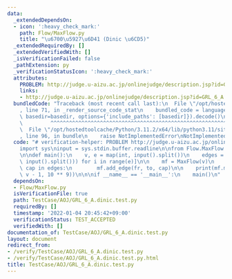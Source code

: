 ```yaml
---
data:
  _extendedDependsOn:
  - icon: ':heavy_check_mark:'
    path: Flow/MaxFlow.py
    title: "\u6700\u5927\u6D41 (Dinic \u6CD5)"
  _extendedRequiredBy: []
  _extendedVerifiedWith: []
  _isVerificationFailed: false
  _pathExtension: py
  _verificationStatusIcon: ':heavy_check_mark:'
  attributes:
    PROBLEM: http://judge.u-aizu.ac.jp/onlinejudge/description.jsp?id=GRL_6_A
    links:
    - http://judge.u-aizu.ac.jp/onlinejudge/description.jsp?id=GRL_6_A
  bundledCode: "Traceback (most recent call last):\n  File \"/opt/hostedtoolcache/Python/3.11.2/x64/lib/python3.11/site-packages/onlinejudge_verify/documentation/build.py\"\
    , line 71, in _render_source_code_stat\n    bundled_code = language.bundle(stat.path,\
    \ basedir=basedir, options={'include_paths': [basedir]}).decode()\n          \
    \         ^^^^^^^^^^^^^^^^^^^^^^^^^^^^^^^^^^^^^^^^^^^^^^^^^^^^^^^^^^^^^^^^^^^^^^^^^^^^^^^^^\n\
    \  File \"/opt/hostedtoolcache/Python/3.11.2/x64/lib/python3.11/site-packages/onlinejudge_verify/languages/python.py\"\
    , line 96, in bundle\n    raise NotImplementedError\nNotImplementedError\n"
  code: "# verification-helper: PROBLEM http://judge.u-aizu.ac.jp/onlinejudge/description.jsp?id=GRL_6_A\n\
    import sys\ninput = sys.stdin.buffer.readline\n\nfrom Flow.MaxFlow import MaxFlow\n\
    \n\ndef main():\n    v, e = map(int, input().split())\n    edges = [list(map(int,\
    \ input().split())) for i in range(e)]\n\n    mf = MaxFlow(v)\n    for fr, to,\
    \ cap in edges:\n        mf.add_edge(fr, to, cap)\n\n    print(mf.max_flow(0,\
    \ v - 1, 10 ** 9))\n\n\nif __name__ == '__main__':\n    main()\n"
  dependsOn:
  - Flow/MaxFlow.py
  isVerificationFile: true
  path: TestCase/AOJ/GRL_6_A.dinic.test.py
  requiredBy: []
  timestamp: '2022-01-04 20:45:42+09:00'
  verificationStatus: TEST_ACCEPTED
  verifiedWith: []
documentation_of: TestCase/AOJ/GRL_6_A.dinic.test.py
layout: document
redirect_from:
- /verify/TestCase/AOJ/GRL_6_A.dinic.test.py
- /verify/TestCase/AOJ/GRL_6_A.dinic.test.py.html
title: TestCase/AOJ/GRL_6_A.dinic.test.py
---
```

